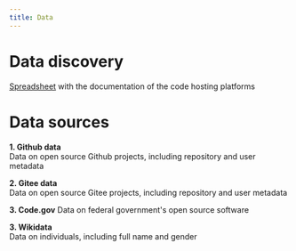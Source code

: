 ```yaml
---
title: Data
---
```


# Data discovery

[Spreadsheet](https://docs.google.com/spreadsheets/d/19ZBcg8-qJsa9r1BRGXxtcOKfaXgZ24aSDY_HxdfikJ0/edit) with the documentation of the code hosting platforms

# Data sources

**1. Github data** <br />
Data on open source Github projects, including repository and user metadata

**2. Gitee data** <br />
Data on open source Gitee projects, including repository and user metadata

**3. Code.gov**
Data on federal government's open source software

**3. Wikidata** <br />
Data on individuals, including full name and gender
